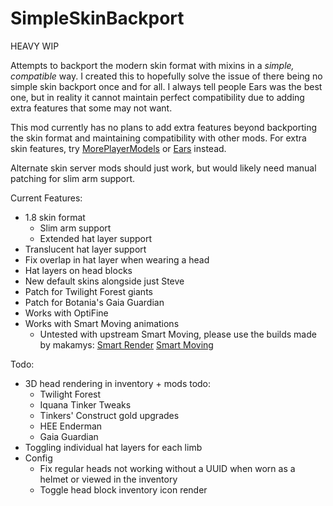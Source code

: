 # SimpleSkinBackport

HEAVY WIP

Attempts to backport the modern skin format with mixins in a *simple, compatible* way. I created this to hopefully solve the issue of there being no simple skin backport once and for all. I always tell people Ears was the best one, but in reality it cannot maintain perfect compatibility due to adding extra features that some may not want.

This mod currently has no plans to add extra features beyond backporting the skin format and maintaining compatibility with other mods. For extra skin features, try [MorePlayerModels](https://www.curseforge.com/minecraft/mc-mods/more-player-models) or [Ears](https://modrinth.com/mod/ears/versions) instead.

Alternate skin server mods should just work, but would likely need manual patching for slim arm support.

Current Features:
- 1.8 skin format
  - Slim arm support
  - Extended hat layer support
- Translucent hat layer support
- Fix overlap in hat layer when wearing a head
- Hat layers on head blocks
- New default skins alongside just Steve
- Patch for Twilight Forest giants
- Patch for Botania's Gaia Guardian
- Works with OptiFine
- Works with Smart Moving animations
  - Untested with upstream Smart Moving, please use the builds made by makamys: [Smart Render](https://github.com/makamys/SmartRender) [Smart Moving](https://github.com/makamys/SmartMoving)

Todo:
- 3D head rendering in inventory + mods todo:
  - Twilight Forest
  - Iquana Tinker Tweaks
  - Tinkers' Construct gold upgrades
  - HEE Enderman
  - Gaia Guardian
- Toggling individual hat layers for each limb
- Config
  - Fix regular heads not working without a UUID when worn as a helmet or viewed in the inventory
  - Toggle head block inventory icon render
